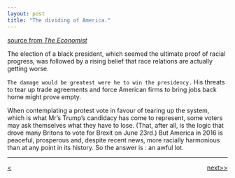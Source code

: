 ```yaml
---
layout: post
title: "The dividing of America."
---
```


[source from <em>The Economist</em>][link]

The election of a black president, which seemed the ultimate proof of racial progress, was followed by a rising belief that race relations are actually getting worse.

`The damage would be greatest were he to win the presidency.` His threats to tear up trade agreements and force American firms to bring jobs back home might prove empty. 

When contemplating a protest vote in favour of tearing up the system, which is what Mr’s Trump’s candidacy has come to represent, some voters may ask themselves what they have to lose. (That, after all, is the logic that drove many Britons to vote for Brexit on June 23rd.) But America in 2016 is peaceful, prosperous and, despite recent news, more racially harmonious than at any point in its history. So the answer is : an awful lot.



********************************************


<div style="position: relative;"><div><a href="http://ningtian.github.io/blogs/2016/05/30/ning-tian-launched"><<previous</a></div><div style="position: absolute; right: 0px; top: 0px;"><a href="http://ningtian.github.io/blogs/2016/06/02/ning-tian-launched">next>></a></div></div>


[link]: http://www.economist.com/news/leaders/21702188-donald-trumps-nomination-cleveland-will-put-thriving-country-risk-great

